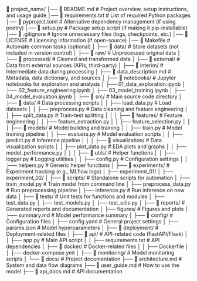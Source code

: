 📂 project_name/
│── 📜 README.md              # Project overview, setup instructions, and usage guide
│── 📜 requirements.txt       # List of required Python packages
│── 📜 pyproject.toml         # Alternative dependency management (if using poetry)
│── 📜 setup.py               # Package setup script (if making it pip-installable)
│── 📜 .gitignore             # Ignore unnecessary files (logs, checkpoints, etc.)
│── 📜 LICENSE                # Licensing information (if open-source)
│── 📜 Makefile               # Automate common tasks (optional)
│
├── 📂 data/                   # Store datasets (not included in version control)
│   ├── 📂 raw/                # Unprocessed original data
│   ├── 📂 processed/          # Cleaned and transformed data
│   ├── 📂 external/           # Data from external sources (APIs, third-party)
│   ├── 📂 interim/            # Intermediate data during processing
│   ├── 📜 data_description.md # Metadata, data dictionary, and sources
│
├── 📂 notebooks/              # Jupyter notebooks for exploration and analysis
│   ├── 01_data_exploration.ipynb
│   ├── 02_feature_engineering.ipynb
│   ├── 03_model_training.ipynb
│   ├── 04_model_evaluation.ipynb
│
├── 📂 src/                    # Main source code directory
│   ├── 📂 data/               # Data processing scripts
│   │   ├── load_data.py       # Load datasets
│   │   ├── preprocess.py      # Data cleaning and feature engineering
│   │   ├── split_data.py      # Train-test splitting
│   │
│   ├── 📂 features/           # Feature engineering
│   │   ├── feature_extraction.py
│   │   ├── feature_selection.py
│   │
│   ├── 📂 models/             # Model building and training
│   │   ├── train.py           # Model training pipeline
│   │   ├── evaluate.py        # Model evaluation scripts
│   │   ├── predict.py         # Inference pipeline
│   │
│   ├── 📂 visualization/      # Data visualization scripts
│   │   ├── plot_data.py       # EDA plots and graphs
│   │   ├── model_performance.py
│   │
│   ├── 📂 utils/              # Helper functions
│   │   ├── logger.py          # Logging utilities
│   │   ├── config.py          # Configuration settings
│   │   ├── helpers.py         # Generic helper functions
│
├── 📂 experiments/            # Experiment tracking (e.g., MLflow logs)
│   ├── experiment_01/
│   ├── experiment_02/
│
├── 📂 scripts/                # Standalone scripts for automation
│   ├── train_model.py         # Train model from command line
│   ├── preprocess_data.py     # Run preprocessing pipeline
│   ├── inference.py           # Run inference on new data
│
├── 📂 tests/                  # Unit tests for functions and modules
│   ├── test_data.py
│   ├── test_models.py
│   ├── test_utils.py
│
├── 📂 reports/                # Generated reports and documentation
│   ├── figures/               # Figures and plots
│   ├── summary.md             # Model performance summary
│
├── 📂 config/                 # Configuration files
│   ├── config.yaml            # General project settings
│   ├── params.json            # Model hyperparameters
│
├── 📂 deployment/             # Deployment-related files
│   ├── 📂 api/                # API-related code (FastAPI/Flask)
│   │   ├── app.py             # Main API script
│   │   ├── requirements.txt   # API dependencies
│   ├── 📂 docker/             # Docker-related files
│   │   ├── Dockerfile
│   │   ├── docker-compose.yml
│   ├── 📂 monitoring/         # Model monitoring scripts
│
└── 📂 docs/                   # Project documentation
    ├── 📜 architecture.md     # System and data flow diagrams
    ├── 📜 user_guide.md       # How to use the model
    ├── 📜 api_docs.md         # API documentation
